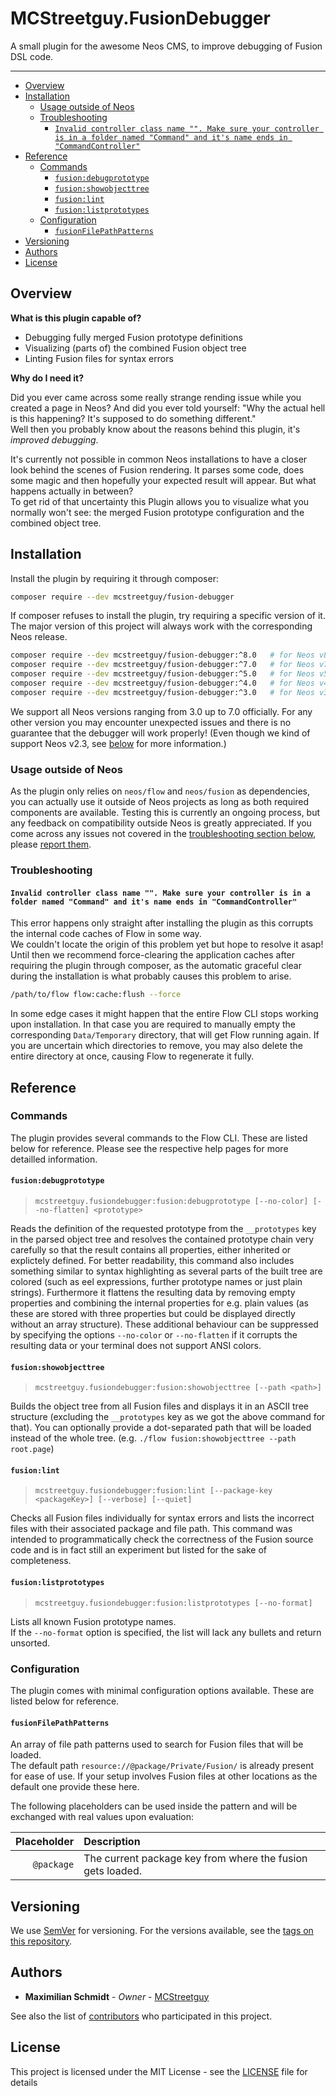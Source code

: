 # MCStreetguy.FusionDebugger

A small plugin for the awesome Neos CMS, to improve debugging of Fusion DSL code.

-------

- [Overview](#overview)
- [Installation](#installation)
  - [Usage outside of Neos](#usage-outside-of-neos)
  - [Troubleshooting](#troubleshooting)
    - [`Invalid controller class name "". Make sure your controller is in a folder named "Command" and it's name ends in "CommandController"`](#invalid-controller-class-name--make-sure-your-controller-is-in-a-folder-named-command-and-its-name-ends-in-commandcontroller)
- [Reference](#reference)
  - [Commands](#commands)
    - [`fusion:debugprototype`](#fusiondebugprototype)
    - [`fusion:showobjecttree`](#fusionshowobjecttree)
    - [`fusion:lint`](#fusionlint)
    - [`fusion:listprototypes`](#fusionlistprototypes)
  - [Configuration](#configuration)
    - [`fusionFilePathPatterns`](#fusionfilepathpatterns)
- [Versioning](#versioning)
- [Authors](#authors)
- [License](#license)

## Overview

**What is this plugin capable of?**

- Debugging fully merged Fusion prototype definitions
- Visualizing (parts of) the combined Fusion object tree
- Linting Fusion files for syntax errors

**Why do I need it?**

Did you ever came across some really strange rending issue while you created a page in Neos?
And did you ever told yourself: "Why the actual hell is this happening? It's supposed to do something different."  
Well then you probably know about the reasons behind this plugin, it's _improved debugging_.

It's currently not possible in common Neos installations to have a closer look behind the scenes of Fusion rendering.
It parses some code, does some magic and then hopefully your expected result will appear.
But what happens actually in between?  
To get rid of that uncertainty this Plugin allows you to visualize what you normally won't see: the merged Fusion prototype configuration and the combined object tree.

## Installation

Install the plugin by requiring it through composer:

``` bash
composer require --dev mcstreetguy/fusion-debugger
```

If composer refuses to install the plugin, try requiring a specific version of it.
The major version of this project will always work with the corresponding Neos release.

``` bash
composer require --dev mcstreetguy/fusion-debugger:^8.0   # for Neos v8.x
composer require --dev mcstreetguy/fusion-debugger:^7.0   # for Neos v7.x
composer require --dev mcstreetguy/fusion-debugger:^5.0   # for Neos v5.x
composer require --dev mcstreetguy/fusion-debugger:^4.0   # for Neos v4.x
composer require --dev mcstreetguy/fusion-debugger:^3.0   # for Neos v3.x
```

We support all Neos versions ranging from 3.0 up to 7.0 officially.
For any other version you may encounter unexpected issues and there is no guarantee that the debugger will work properly!
(Even though we kind of support Neos v2.3, see [below](#support-for-older-neos--php) for more information.)

### Usage outside of Neos

As the plugin only relies on `neos/flow` and `neos/fusion` as dependencies, you can actually use it outside of Neos projects as long as both required components are available.
Testing this is currently an ongoing process, but any feedback on compatibility outside Neos is greatly appreciated.
If you come across any issues not covered in the [troubleshooting section below](#troubleshooting), please [report them](https://github.com/MCStreetguy/fusion-debugger/issues).

### Troubleshooting

#### `Invalid controller class name "". Make sure your controller is in a folder named "Command" and it's name ends in "CommandController"`

This error happens only straight after installing the plugin as this corrupts the internal code caches of Flow in some way.  
We couldn't locate the origin of this problem yet but hope to resolve it asap!
Until then we recommend force-clearing the application caches after requiring the plugin through composer, as the automatic graceful clear during the installation is what probably causes this problem to arise.

``` bash
/path/to/flow flow:cache:flush --force
```

In some edge cases it might happen that the entire Flow CLI stops working upon installation.
In that case you are required to manually empty the corresponding `Data/Temporary` directory, that will get Flow running again.
If you are uncertain which directories to remove, you may also delete the entire directory at once, causing Flow to regenerate it fully.

## Reference

### Commands

The plugin provides several commands to the Flow CLI. These are listed below for reference.
Please see the respective help pages for more detailled information.

#### `fusion:debugprototype`
  
> `mcstreetguy.fusiondebugger:fusion:debugprototype [--no-color] [--no-flatten] <prototype>`

Reads the definition of the requested prototype from the `__prototypes` key in the parsed object tree and resolves the contained prototype chain very carefully so that the result contains all properties, either inherited or explictely defined.
For better readability, this command also includes something similar to syntax highlighting as several parts of the built tree are colored (such as eel expressions, further prototype names or just plain strings). Furthermore it flattens the resulting data by removing empty properties and combining the internal properties for e.g. plain values (as these are stored with three properties but could be displayed directly without an array structure).
These additional behaviour can be suppressed by specifying the options `--no-color` or `--no-flatten` if it corrupts the resulting data or your terminal does not support ANSI colors.

#### `fusion:showobjecttree`

> `mcstreetguy.fusiondebugger:fusion:showobjecttree [--path <path>]`

Builds the object tree from all Fusion files and displays it in an ASCII tree structure (excluding the `__prototypes` key as we got the above command for that).
You can optionally provide a dot-separated path that will be loaded instead of the whole tree. (e.g. `./flow fusion:showobjecttree --path root.page`)

#### `fusion:lint`

> `mcstreetguy.fusiondebugger:fusion:lint [--package-key <packageKey>] [--verbose] [--quiet]`

Checks all Fusion files individually for syntax errors and lists the incorrect files with their associated package and file path.
This command was intended to programmatically check the correctness of the Fusion source code and is in fact still an experiment but listed for the sake of completeness.

#### `fusion:listprototypes`

> `mcstreetguy.fusiondebugger:fusion:listprototypes [--no-format]`

Lists all known Fusion prototype names.  
If the `--no-format` option is specified, the list will lack any bullets and return unsorted.

### Configuration

The plugin comes with minimal configuration options available. These are listed below for reference.

#### `fusionFilePathPatterns`

An array of file path patterns used to search for Fusion files that will be loaded.  
The default path `resource://@package/Private/Fusion/` is already present for ease of use.
If your setup involves Fusion files at other locations as the default one provide these here.

The following placeholders can be used inside the pattern and will be exchanged with real values upon evaluation:

| **Placeholder** | **Description** |
|----------------:|:----------------|
| `@package` | The current package key from where the fusion gets loaded. |

## Versioning

We use [SemVer](http://semver.org/) for versioning. For the versions available, see the [tags on this repository](https://github.com/MCStreetguy/fusion-debugger/tags).  

## Authors

* **Maximilian Schmidt** - _Owner_ - [MCStreetguy](https://github.com/MCStreetguy/)

See also the list of [contributors](https://github.com/MCStreetguy/fusion-debugger/contributors) who participated in this project.

## License

This project is licensed under the MIT License - see the [LICENSE](LICENSE) file for details
